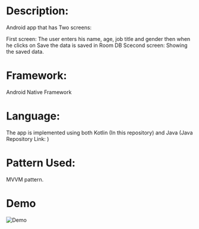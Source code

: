 # Description:
Android app that has Two screens:

First screen:
The user enters his name, age, job title and gender then when he clicks on Save the data is saved in Room DB
Scecond screen:
Showing the saved data.

# Framework: 
Android Native Framework

# Language: 
The app is implemented using both Kotlin (In this repository) and Java (Java Repository Link: ) 

# Pattern Used:
MVVM pattern.

# Demo
![Demo](https://i.imgur.com/Yq5x49j.gif)
